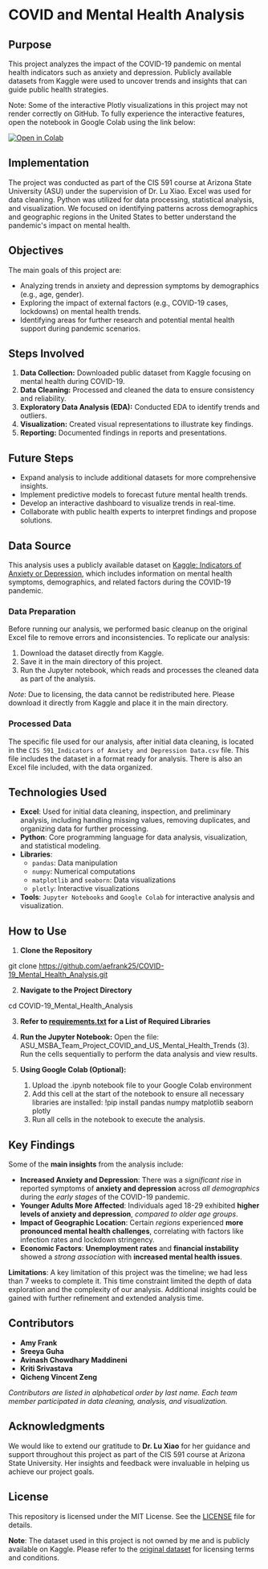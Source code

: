 # COVID and Mental Health Analysis

## Purpose
This project analyzes the impact of the COVID-19 pandemic on mental health indicators such as anxiety and depression. Publicly available datasets from Kaggle were used to uncover trends and insights that can guide public health strategies.

Note: Some of the interactive Plotly visualizations in this project may not render correctly on GitHub. To fully experience the interactive features, open the notebook in Google Colab using the link below:

[![Open in Colab](https://colab.research.google.com/assets/colab-badge.svg)](https://drive.google.com/file/d/1mI4-mgIMi4-F7StVv_sEkX7E6If2R98W/view?usp=sharing)

## Implementation
The project was conducted as part of the CIS 591 course at Arizona State University (ASU) under the supervision of Dr. Lu Xiao. Excel was used for data cleaning. Python was utilized for data processing, statistical analysis, and visualization. We focused on identifying patterns across demographics and geographic regions in the United States to better understand the pandemic's impact on mental health.

## Objectives
The main goals of this project are:
- Analyzing trends in anxiety and depression symptoms by demographics (e.g., age, gender).
- Exploring the impact of external factors (e.g., COVID-19 cases, lockdowns) on mental health trends.
- Identifying areas for further research and potential mental health support during pandemic scenarios.

## Steps Involved
1. **Data Collection:** Downloaded public dataset from Kaggle focusing on mental health during COVID-19.
2. **Data Cleaning:** Processed and cleaned the data to ensure consistency and reliability.
3. **Exploratory Data Analysis (EDA):** Conducted EDA to identify trends and outliers.
4. **Visualization:** Created visual representations to illustrate key findings.
5. **Reporting:** Documented findings in reports and presentations.

## Future Steps
- Expand analysis to include additional datasets for more comprehensive insights.
- Implement predictive models to forecast future mental health trends.
- Develop an interactive dashboard to visualize trends in real-time.
- Collaborate with public health experts to interpret findings and propose solutions.

## Data Source
This analysis uses a publicly available dataset on [Kaggle: Indicators of Anxiety or Depression](https://www.kaggle.com/datasets/melissamonfared/indicators-of-anxiety-or-depression), which includes information on mental health symptoms, demographics, and related factors during the COVID-19 pandemic.

### Data Preparation
Before running our analysis, we performed basic cleanup on the original Excel file to remove errors and inconsistencies. To replicate our analysis:
1. Download the dataset directly from Kaggle.
2. Save it in the main directory of this project.
3. Run the Jupyter notebook, which reads and processes the cleaned data as part of the analysis.

*Note*: Due to licensing, the data cannot be redistributed here. Please download it directly from Kaggle and place it in the main directory.

### Processed Data
The specific file used for our analysis, after initial data cleaning, is located in the `CIS 591_Indicators of Anxiety and Depression Data.csv` file. This file includes the dataset in a format ready for analysis. There is also an Excel file included, with the data organized.

## Technologies Used
- **Excel**: Used for initial data cleaning, inspection, and preliminary analysis, including handling missing values, removing duplicates, and organizing data for further 
             processing.
- **Python**: Core programming language for data analysis, visualization, and statistical modeling.
- **Libraries**: 
  - `pandas`: Data manipulation
  - `numpy`: Numerical computations
  - `matplotlib` and `seaborn`: Data visualizations
  - `plotly`: Interactive visualizations
- **Tools**: `Jupyter Notebooks` and `Google Colab` for interactive analysis and visualization.

## How to Use

1. **Clone the Repository**
   <!-- Command to clone the repository -->
  git clone https://github.com/aefrank25/COVID-19_Mental_Health_Analysis.git

2. **Navigate to the Project Directory**
   <!-- Command to navigate to the project directory -->
  cd COVID-19_Mental_Health_Analysis

3. **Refer to [requirements.txt](requirements) for a List of Required Libraries**
  <!-- Install required Python packages -->
  
4. **Run the Jupyter Notebook:**
   Open the file: ASU_MSBA_Team_Project_COVID_and_US_Mental_Health_Trends (3).
   Run the cells sequentially to perform the data analysis and view results.
   
5. **Using Google Colab (Optional):**
   1. Upload the .ipynb notebook file to your Google Colab environment
   2. Add this cell at the start of the notebook to ensure all necessary libraries are installed:
      !pip install pandas numpy matplotlib seaborn plotly
   3. Run all cells in the notebook to execute the analysis.

## Key Findings

Some of the **main insights** from the analysis include:

- **Increased Anxiety and Depression**: There was a *significant rise* in reported symptoms of **anxiety and depression** across *all demographics* during the *early stages* of the COVID-19 pandemic.
- **Younger Adults More Affected**: Individuals aged 18-29 exhibited **higher levels of anxiety and depression**, *compared to older age groups*.
- **Impact of Geographic Location**: Certain *regions* experienced **more pronounced mental health challenges**, correlating with factors like infection rates and lockdown stringency.
- **Economic Factors**: **Unemployment rates** and **financial instability** showed a *strong association* with **increased mental health issues**.

**Limitations**: A key limitation of this project was the timeline; we had less than 7 weeks to complete it. This time constraint limited the depth of data exploration and the complexity of our analysis. Additional insights could be gained with further refinement and extended analysis time.

## Contributors
- **Amy Frank**
- **Sreeya Guha**
- **Avinash Chowdhary Maddineni**
- **Kriti Srivastava**
- **Qicheng Vincent Zeng**

*Contributors are listed in alphabetical order by last name.
Each team member participated in data cleaning, analysis, and visualization.*

## Acknowledgments
We would like to extend our gratitude to **Dr. Lu Xiao** for her guidance and support throughout this project as part of the CIS 591 course at Arizona State University. Her insights and feedback were invaluable in helping us achieve our project goals.

## License
This repository is licensed under the MIT License. See the [LICENSE](LICENSE) file for details.

**Note**: The dataset used in this project is not owned by me and is publicly available on Kaggle. Please refer to the [original dataset](https://www.kaggle.com/) for licensing terms and conditions.
